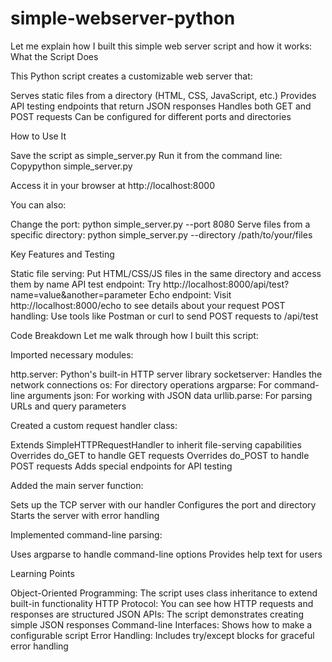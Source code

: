 # simple-webserver-python
 
Let me explain how I built this simple web server script and how it works:
What the Script Does

This Python script creates a customizable web server that:

Serves static files from a directory (HTML, CSS, JavaScript, etc.)
Provides API testing endpoints that return JSON responses
Handles both GET and POST requests
Can be configured for different ports and directories

How to Use It

Save the script as simple_server.py
Run it from the command line:
Copypython simple_server.py

Access it in your browser at http://localhost:8000

You can also:

Change the port: python simple_server.py --port 8080
Serve files from a specific directory: python simple_server.py --directory /path/to/your/files

Key Features and Testing

Static file serving: Put HTML/CSS/JS files in the same directory and access them by name
API test endpoint: Try http://localhost:8000/api/test?name=value&another=parameter
Echo endpoint: Visit http://localhost:8000/echo to see details about your request
POST handling: Use tools like Postman or curl to send POST requests to /api/test

Code Breakdown
Let me walk through how I built this script:

Imported necessary modules:

http.server: Python's built-in HTTP server library
socketserver: Handles the network connections
os: For directory operations
argparse: For command-line arguments
json: For working with JSON data
urllib.parse: For parsing URLs and query parameters


Created a custom request handler class:

Extends SimpleHTTPRequestHandler to inherit file-serving capabilities
Overrides do_GET to handle GET requests
Overrides do_POST to handle POST requests
Adds special endpoints for API testing


Added the main server function:

Sets up the TCP server with our handler
Configures the port and directory
Starts the server with error handling


Implemented command-line parsing:

Uses argparse to handle command-line options
Provides help text for users



Learning Points

Object-Oriented Programming: The script uses class inheritance to extend built-in functionality
HTTP Protocol: You can see how HTTP requests and responses are structured
JSON APIs: The script demonstrates creating simple JSON responses
Command-line Interfaces: Shows how to make a configurable script
Error Handling: Includes try/except blocks for graceful error handling
